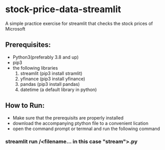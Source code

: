 # stock-price-data-streamlit
A simple practice exercise for streamlit that checks the stock prices of Microsoft


## Prerequisites:
  - Python3(preferably 3.8 and up)
  - pip3
  - the following libraries
      1. streamlit (pip3 install stramlit)
      2. yfinance (pip3 install yfinance)
      3. pandas (pip3 install pandas)
      4. datetime (a default library in python)
      
## How to Run:
  - Make sure that the prerequisits are properly installed
  - download the accompanying ptython file to a convenient lication
  - open the command prompt or termnal and run the following command  

### streamlit run <location of the python file>/<filename... in this case "stream">.py

